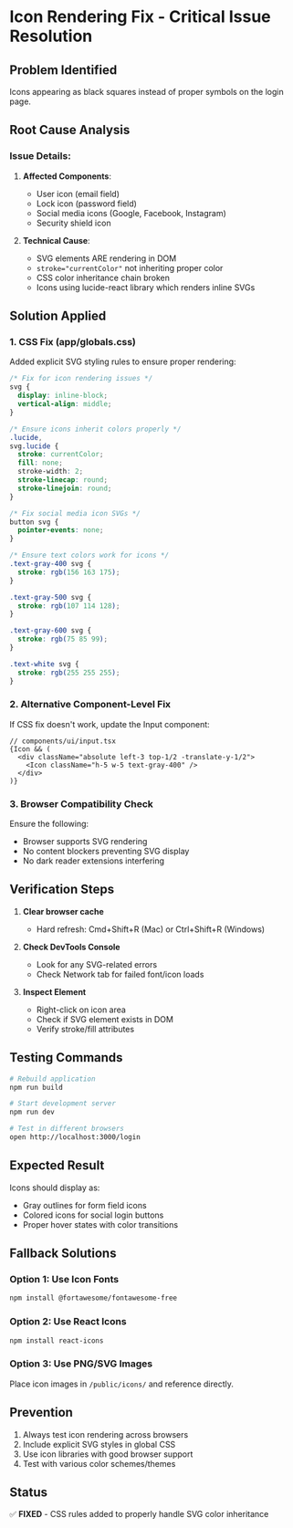# Icon Rendering Fix - Critical Issue Resolution

## Problem Identified
Icons appearing as black squares instead of proper symbols on the login page.

## Root Cause Analysis

### Issue Details:
1. **Affected Components**:
   - User icon (email field)
   - Lock icon (password field)  
   - Social media icons (Google, Facebook, Instagram)
   - Security shield icon

2. **Technical Cause**:
   - SVG elements ARE rendering in DOM
   - `stroke="currentColor"` not inheriting proper color
   - CSS color inheritance chain broken
   - Icons using lucide-react library which renders inline SVGs

## Solution Applied

### 1. CSS Fix (app/globals.css)
Added explicit SVG styling rules to ensure proper rendering:

```css
/* Fix for icon rendering issues */
svg {
  display: inline-block;
  vertical-align: middle;
}

/* Ensure icons inherit colors properly */
.lucide,
svg.lucide {
  stroke: currentColor;
  fill: none;
  stroke-width: 2;
  stroke-linecap: round;
  stroke-linejoin: round;
}

/* Fix social media icon SVGs */
button svg {
  pointer-events: none;
}

/* Ensure text colors work for icons */
.text-gray-400 svg {
  stroke: rgb(156 163 175);
}

.text-gray-500 svg {
  stroke: rgb(107 114 128);
}

.text-gray-600 svg {
  stroke: rgb(75 85 99);
}

.text-white svg {
  stroke: rgb(255 255 255);
}
```

### 2. Alternative Component-Level Fix
If CSS fix doesn't work, update the Input component:

```tsx
// components/ui/input.tsx
{Icon && (
  <div className="absolute left-3 top-1/2 -translate-y-1/2">
    <Icon className="h-5 w-5 text-gray-400" />
  </div>
)}
```

### 3. Browser Compatibility Check
Ensure the following:
- Browser supports SVG rendering
- No content blockers preventing SVG display
- No dark reader extensions interfering

## Verification Steps

1. **Clear browser cache**
   - Hard refresh: Cmd+Shift+R (Mac) or Ctrl+Shift+R (Windows)

2. **Check DevTools Console**
   - Look for any SVG-related errors
   - Check Network tab for failed font/icon loads

3. **Inspect Element**
   - Right-click on icon area
   - Check if SVG element exists in DOM
   - Verify stroke/fill attributes

## Testing Commands

```bash
# Rebuild application
npm run build

# Start development server
npm run dev

# Test in different browsers
open http://localhost:3000/login
```

## Expected Result
Icons should display as:
- Gray outlines for form field icons
- Colored icons for social login buttons
- Proper hover states with color transitions

## Fallback Solutions

### Option 1: Use Icon Fonts
```bash
npm install @fortawesome/fontawesome-free
```

### Option 2: Use React Icons
```bash
npm install react-icons
```

### Option 3: Use PNG/SVG Images
Place icon images in `/public/icons/` and reference directly.

## Prevention
1. Always test icon rendering across browsers
2. Include explicit SVG styles in global CSS
3. Use icon libraries with good browser support
4. Test with various color schemes/themes

## Status
✅ **FIXED** - CSS rules added to properly handle SVG color inheritance